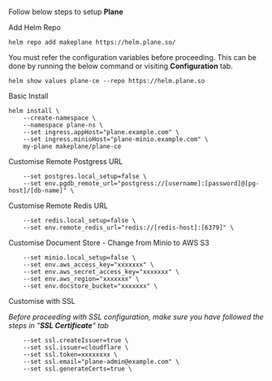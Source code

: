 Follow below steps to setup **Plane**

Add Helm Repo
```
helm repo add makeplane https://helm.plane.so/
```

You must refer the configuration variables before proceeding. This can be done by running the below command or visiting **Configuration** tab. 
```
helm show values plane-ce --repo https://helm.plane.so 
```


Basic Install
```
helm install \
    --create-namespace \
    --namespace plane-ns \
    --set ingress.appHost="plane.example.com" \
    --set ingress.minioHost="plane-minio.example.com" \
    my-plane makeplane/plane-ce
```

Customise Remote Postgress URL
```
    --set postgres.local_setup=false \
    --set env.pgdb_remote_url="postgress://[username]:[password]@[pg-host]/[db-name]" \
```

Customise Remote Redis URL
```
    --set redis.local_setup=false \
    --set env.remote_redis_url="redis://[redis-host]:[6379]" \
```

Customise Document Store - Change from Minio to AWS S3
```
    --set minio.local_setup=false \
    --set env.aws_access_key="xxxxxxx" \
    --set env.aws_secret_access_key="xxxxxxx" \
    --set env.aws_region="xxxxxxx" \
    --set env.docstore_bucket="xxxxxxx" \
```

Customise with SSL

_Before proceeding with SSL configuration, make sure you have followed the steps in "**SSL Certificate**" tab_
```
    --set ssl.createIssuer=true \
    --set ssl.issuer=cloudflare \
    --set ssl.token=xxxxxxxx \
    --set ssl.email="plane-admin@example.com" \
    --set ssl.generateCerts=true \

```